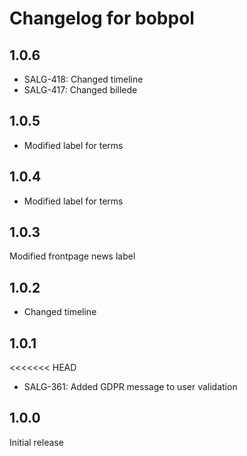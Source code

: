 # Changelog for bobpol

## 1.0.6
* SALG-418: Changed timeline
* SALG-417: Changed billede

## 1.0.5
* Modified label for terms

## 1.0.4
* Modified label for terms

## 1.0.3
Modified frontpage news label

## 1.0.2
* Changed timeline

## 1.0.1
<<<<<<< HEAD
* SALG-361: Added GDPR message to user validation

## 1.0.0
Initial release
